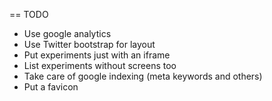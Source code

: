 == TODO

* Use google analytics
* Use Twitter bootstrap for layout
* Put experiments just with an iframe
* List experiments without screens too
* Take care of google indexing (meta keywords and others)
* Put a favicon

